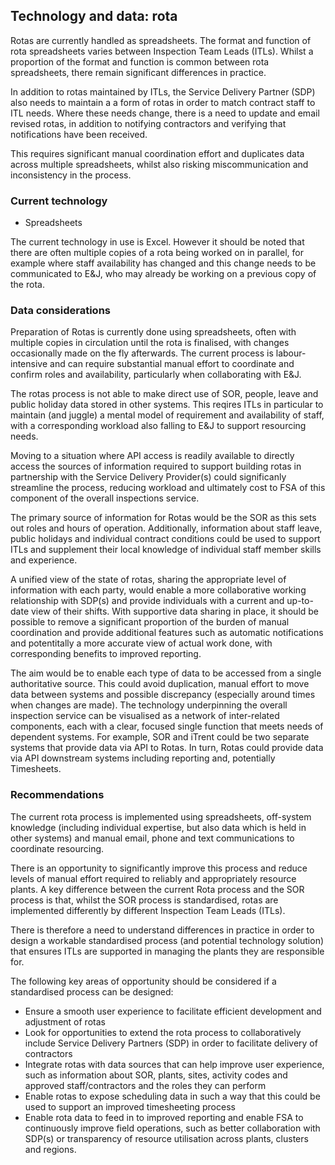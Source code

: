 ## Technology and data: rota

Rotas are currently handled as spreadsheets. The format and function of rota spreadsheets varies between Inspection Team Leads (ITLs). Whilst a proportion of the format and function is common between rota spreadsheets, there remain significant differences in practice.

In addition to rotas maintained by ITLs, the Service Delivery Partner (SDP) also needs to maintain a a form of rotas in order to match contract staff to ITL needs. Where these needs change, there is a need to update and email revised rotas, in addition to notifying contractors and verifying that notifications have been received.

This requires significant manual coordination effort and duplicates data across multiple spreadsheets, whilst also risking miscommunication and inconsistency in the process.

### Current technology

 * Spreadsheets

 The current technology in use is Excel. However it should be noted that there are often multiple copies of a rota being worked on in parallel, for example where staff availability has changed and this change needs to be communicated to E&J, who may already be working on a previous copy of the rota.  

### Data considerations

Preparation of Rotas is currently done using spreadsheets, often with multiple copies in circulation until the rota is finalised, with changes occasionally made on the fly afterwards. The current process is labour-intensive and can require substantial manual effort to coordinate and confirm roles and availability, particularly when collaborating with E&J.

The rotas process is not able to make direct use of SOR, people, leave and public holiday data stored in other systems. This reqires ITLs in particular to maintain (and juggle) a mental model of requirement and availability of staff, with a corresponding workload also falling to E&J to support resourcing needs.

Moving to a situation where API access is readily available to directly access the sources of information required to support building rotas in partnership with the Service Delivery Provider(s) could significanly streamline the process, reducing workload and ultimately cost to FSA of this component of the overall inspections service.

The primary source of information for Rotas would be the SOR as this sets out roles and hours of operation. Additionally, information about staff leave, public holidays and individual contract conditions could be used to support ITLs and supplement their local knowledge of individual staff member skills and experience.

A unified view of the state of rotas, sharing the appropriate level of information with each party, would enable a more collaborative working relationship with SDP(s) and provide individuals with a current and up-to-date view of their shifts. With supportive data sharing in place, it should be possible to remove a significant proportion of the burden of manual coordination and provide additional features such as automatic notifications and potentitally a more accurate view of actual work done, with corresponding benefits to improved reporting.

The aim would be to enable each type of data to be accessed from a single authoritative source. This could avoid duplication, manual effort to move data between systems and possible discrepancy (especially around times when changes are made). The technology underpinning the overall inspection service can be visualised as a network of inter-related components, each with a clear, focused single function that meets needs of dependent systems. For example, SOR and iTrent could be two separate systems that provide data via API to Rotas. In turn, Rotas could provide data via API downstream systems including reporting and, potentially Timesheets.

### Recommendations

The current rota process is implemented using spreadsheets, off-system knowledge (including individual expertise, but also data which is held in other systems) and manual email, phone and text communications to coordinate resourcing.

There is an opportunity to significantly improve this process and reduce levels of manual effort required to reliably and appropriately resource plants. A key difference between the current Rota process and the SOR process is that, whilst the SOR process is standardised, rotas are implemented differently by different Inspection Team Leads (ITLs). 

There is therefore a need to understand differences in practice in order to design a workable standardised process (and potential technology solution) that ensures ITLs are supported in managing the plants they are responsible for.

The following key areas of opportunity should be considered if a standardised process can be designed:

 * Ensure a smooth user experience to facilitate efficient development and adjustment of rotas
 * Look for opportunities to extend the rota process to collaboratively include Service Delivery Partners (SDP) in order to facilitate delivery of contractors
 * Integrate rotas with data sources that can help improve user experience, such as information about SOR, plants, sites, activity codes and approved staff/contractors and the roles they can perform
 * Enable rotas to expose scheduling data in such a way that this could be used to support an improved timesheeting process
 * Enable rota data to feed in to improved reporting and enable FSA to continuously improve field operations, such as better collaboration with SDP(s) or transparency of resource utilisation across plants, clusters and regions.
